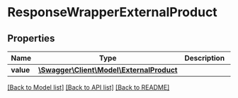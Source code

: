 # ResponseWrapperExternalProduct

## Properties
Name | Type | Description | Notes
------------ | ------------- | ------------- | -------------
**value** | [**\Swagger\Client\Model\ExternalProduct**](ExternalProduct.md) |  | [optional] 

[[Back to Model list]](../README.md#documentation-for-models) [[Back to API list]](../README.md#documentation-for-api-endpoints) [[Back to README]](../README.md)


